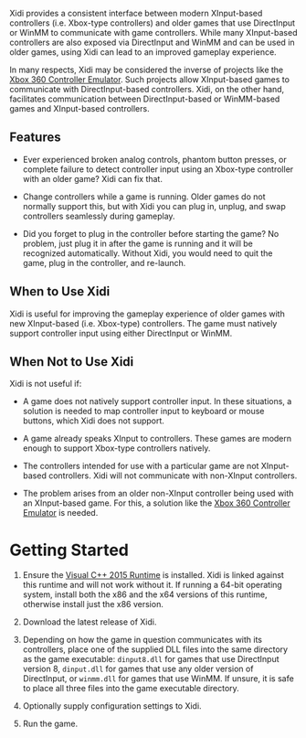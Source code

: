 Xidi provides a consistent interface between modern XInput-based controllers (i.e. Xbox-type controllers) and older games that use DirectInput or WinMM to communicate with game controllers.  While many XInput-based controllers are also exposed via DirectInput and WinMM and can be used in older games, using Xidi can lead to an improved gameplay experience.

In many respects, Xidi may be considered the inverse of projects like the [Xbox 360 Controller Emulator](https://www.x360ce.com/).  Such projects allow XInput-based games to communicate with DirectInput-based controllers.  Xidi, on the other hand, facilitates communication between DirectInput-based or WinMM-based games and XInput-based controllers.


## Features

- Ever experienced broken analog controls, phantom button presses, or complete failure to detect controller input using an Xbox-type controller with an older game?  Xidi can fix that.

- Change controllers while a game is running.  Older games do not normally support this, but with Xidi you can plug in, unplug, and swap controllers seamlessly during gameplay.

- Did you forget to plug in the controller before starting the game?  No problem, just plug it in after the game is running and it will be recognized automatically.  Without Xidi, you would need to quit the game, plug in the controller, and re-launch.


## When to Use Xidi

Xidi is useful for improving the gameplay experience of older games with new XInput-based (i.e. Xbox-type) controllers.  The game must natively support controller input using either DirectInput or WinMM.


## When Not to Use Xidi

Xidi is not useful if:

- A game does not natively support controller input. In these situations, a solution is needed to map controller input to keyboard or mouse buttons, which Xidi does not support.

- A game already speaks XInput to controllers. These games are modern enough to support Xbox-type controllers natively.

- The controllers intended for use with a particular game are not XInput-based controllers.  Xidi will not communicate with non-XInput controllers.

- The problem arises from an older non-XInput controller being used with an XInput-based game.  For this, a solution like the [Xbox 360 Controller Emulator](https://www.x360ce.com/) is needed.



# Getting Started

1. Ensure the [Visual C++ 2015 Runtime](https://www.microsoft.com/en-us/download/details.aspx?id=48145) is installed.  Xidi is linked against this runtime and will not work without it.  If running a 64-bit operating system, install both the x86 and the x64 versions of this runtime, otherwise install just the x86 version.

2. Download the latest release of Xidi.

3. Depending on how the game in question communicates with its controllers, place one of the supplied DLL files into the same directory as the game executable:  ``dinput8.dll`` for games that use DirectInput version 8, ``dinput.dll`` for games that use any older version of DirectInput, or ``winmm.dll`` for games that use WinMM.  If unsure, it is safe to place all three files into the game executable directory.

4. Optionally supply configuration settings to Xidi.

5. Run the game.
